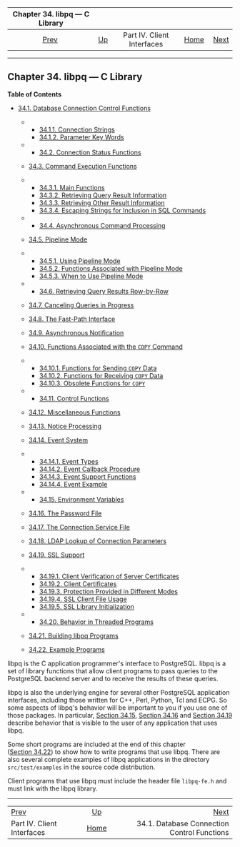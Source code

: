 

|                 Chapter 34. libpq — C Library                |                                                           |                            |                                                       |                                                                           |
| :----------------------------------------------------------: | :-------------------------------------------------------- | :------------------------: | ----------------------------------------------------: | ------------------------------------------------------------------------: |
| [Prev](client-interfaces.html "Part IV. Client Interfaces")  | [Up](client-interfaces.html "Part IV. Client Interfaces") | Part IV. Client Interfaces | [Home](index.html "PostgreSQL 17devel Documentation") |  [Next](libpq-connect.html "34.1. Database Connection Control Functions") |

***

## Chapter 34. libpq — C Library

**Table of Contents**

* [34.1. Database Connection Control Functions](libpq-connect.html)

  * *   [34.1.1. Connection Strings](libpq-connect.html#LIBPQ-CONNSTRING)
    * [34.1.2. Parameter Key Words](libpq-connect.html#LIBPQ-PARAMKEYWORDS)

  * *   [34.2. Connection Status Functions](libpq-status.html)
  * [34.3. Command Execution Functions](libpq-exec.html)

    

  * *   [34.3.1. Main Functions](libpq-exec.html#LIBPQ-EXEC-MAIN)
    * [34.3.2. Retrieving Query Result Information](libpq-exec.html#LIBPQ-EXEC-SELECT-INFO)
    * [34.3.3. Retrieving Other Result Information](libpq-exec.html#LIBPQ-EXEC-NONSELECT)
    * [34.3.4. Escaping Strings for Inclusion in SQL Commands](libpq-exec.html#LIBPQ-EXEC-ESCAPE-STRING)

  * *   [34.4. Asynchronous Command Processing](libpq-async.html)
  * [34.5. Pipeline Mode](libpq-pipeline-mode.html)

    

  * *   [34.5.1. Using Pipeline Mode](libpq-pipeline-mode.html#LIBPQ-PIPELINE-USING)
    * [34.5.2. Functions Associated with Pipeline Mode](libpq-pipeline-mode.html#LIBPQ-PIPELINE-FUNCTIONS)
    * [34.5.3. When to Use Pipeline Mode](libpq-pipeline-mode.html#LIBPQ-PIPELINE-TIPS)

  * *   [34.6. Retrieving Query Results Row-by-Row](libpq-single-row-mode.html)
  * [34.7. Canceling Queries in Progress](libpq-cancel.html)
  * [34.8. The Fast-Path Interface](libpq-fastpath.html)
  * [34.9. Asynchronous Notification](libpq-notify.html)
  * [34.10. Functions Associated with the `COPY` Command](libpq-copy.html)

    

  * *   [34.10.1. Functions for Sending `COPY` Data](libpq-copy.html#LIBPQ-COPY-SEND)
    * [34.10.2. Functions for Receiving `COPY` Data](libpq-copy.html#LIBPQ-COPY-RECEIVE)
    * [34.10.3. Obsolete Functions for `COPY`](libpq-copy.html#LIBPQ-COPY-DEPRECATED)

  * *   [34.11. Control Functions](libpq-control.html)
  * [34.12. Miscellaneous Functions](libpq-misc.html)
  * [34.13. Notice Processing](libpq-notice-processing.html)
  * [34.14. Event System](libpq-events.html)

    

  * *   [34.14.1. Event Types](libpq-events.html#LIBPQ-EVENTS-TYPES)
    * [34.14.2. Event Callback Procedure](libpq-events.html#LIBPQ-EVENTS-PROC)
    * [34.14.3. Event Support Functions](libpq-events.html#LIBPQ-EVENTS-FUNCS)
    * [34.14.4. Event Example](libpq-events.html#LIBPQ-EVENTS-EXAMPLE)

  * *   [34.15. Environment Variables](libpq-envars.html)
  * [34.16. The Password File](libpq-pgpass.html)
  * [34.17. The Connection Service File](libpq-pgservice.html)
  * [34.18. LDAP Lookup of Connection Parameters](libpq-ldap.html)
  * [34.19. SSL Support](libpq-ssl.html)

    

  * *   [34.19.1. Client Verification of Server Certificates](libpq-ssl.html#LIBQ-SSL-CERTIFICATES)
    * [34.19.2. Client Certificates](libpq-ssl.html#LIBPQ-SSL-CLIENTCERT)
    * [34.19.3. Protection Provided in Different Modes](libpq-ssl.html#LIBPQ-SSL-PROTECTION)
    * [34.19.4. SSL Client File Usage](libpq-ssl.html#LIBPQ-SSL-FILEUSAGE)
    * [34.19.5. SSL Library Initialization](libpq-ssl.html#LIBPQ-SSL-INITIALIZE)

  * *   [34.20. Behavior in Threaded Programs](libpq-threading.html)
  * [34.21. Building libpq Programs](libpq-build.html)
  * [34.22. Example Programs](libpq-example.html)

libpq is the C application programmer's interface to PostgreSQL. libpq is a set of library functions that allow client programs to pass queries to the PostgreSQL backend server and to receive the results of these queries.

libpq is also the underlying engine for several other PostgreSQL application interfaces, including those written for C++, Perl, Python, Tcl and ECPG. So some aspects of libpq's behavior will be important to you if you use one of those packages. In particular, [Section 34.15](libpq-envars.html "34.15. Environment Variables"), [Section 34.16](libpq-pgpass.html "34.16. The Password File") and [Section 34.19](libpq-ssl.html "34.19. SSL Support") describe behavior that is visible to the user of any application that uses libpq.

Some short programs are included at the end of this chapter ([Section 34.22](libpq-example.html "34.22. Example Programs")) to show how to write programs that use libpq. There are also several complete examples of libpq applications in the directory `src/test/examples` in the source code distribution.

Client programs that use libpq must include the header file `libpq-fe.h` and must link with the libpq library.

***

|                                                              |                                                           |                                                                           |
| :----------------------------------------------------------- | :-------------------------------------------------------: | ------------------------------------------------------------------------: |
| [Prev](client-interfaces.html "Part IV. Client Interfaces")  | [Up](client-interfaces.html "Part IV. Client Interfaces") |  [Next](libpq-connect.html "34.1. Database Connection Control Functions") |
| Part IV. Client Interfaces                                   |   [Home](index.html "PostgreSQL 17devel Documentation")   |                               34.1. Database Connection Control Functions |
